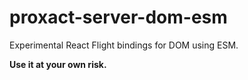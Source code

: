 # proxact-server-dom-esm

Experimental React Flight bindings for DOM using ESM.

**Use it at your own risk.**
